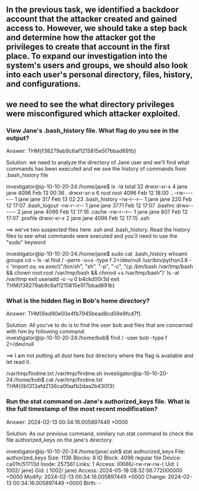 ## In the previous task, we identified a backdoor account that the attacker created and gained access to. However, we should take a step back and determine how the attacker got the privileges to create that account in the first place. To expand our investigation into the system's users and groups, we should also look into each user's personal directory, files, history, and configurations.
## we need to see the what directory privileges were misconfigured which attacker exploited.

### View Jane's .bash_history file. What flag do you see in the output?
Answer: THM{f38279ab9c6af1215815e5f7bbad891b}

Solution: we need to analyze the directory of Jane user and we'll find what commands has been executed and we see the history of commands from .bash_history file

investigator@ip-10-10-20-24:/home/jane$ ls -la
total 32
drwxr-xr-x 4 jane jane 4096 Feb 13 00:36 .
drwxr-xr-x 6 root root 4096 Feb 12 18:00 ..
-rw------- 1 jane jane  317 Feb 13 02:23 .bash_history
-rw-r--r-- 1 jane jane  220 Feb 12 17:07 .bash_logout
-rw-r--r-- 1 jane jane 3771 Feb 12 17:07 .bashrc
drwx------ 2 jane jane 4096 Feb 12 17:16 .cache
-rw-r--r-- 1 jane jane  807 Feb 12 17:07 .profile
drwxr-xr-x 2 jane jane 4096 Feb 12 17:15 .ssh

==> we've two suspected files here .ssh and .bash_history. Read the history files to see what commands were executed and you'll need to use the "sudo" keyword

investigator@ip-10-10-20-24:/home/jane$ sudo cat .bash_history 
whoami
groups
cd ~
ls -al
find / -perm -u=s -type f 2>/dev/null
/usr/bin/python3.8 -c 'import os; os.execl("/bin/sh", "sh", "-p", "-c", "cp /bin/bash /var/tmp/bash && chown root:root /var/tmp/bash && chmod +s /var/tmp/bash")'
ls -al /var/tmp
exit
useradd -o -u 0 b4ckd00r3d
exit
THM{f38279ab9c6af1215815e5f7bbad891b}

### What is the hidden flag in Bob's home directory?
Answer: THM{6ed90e00e4fb7945bead8cd59e9fcd7f}

Solution: All you've to do is to find the user bob and files that are concerned with him by following command.   
   investigator@ip-10-10-20-24:/home/bob$ find / -user bob -type f 2>/dev/null

   ==> I am not putting all dust here but directory where the flag is available  and let read it.

   /var/tmp/findme.txt
/var/tmp/findme.sh
investigator@ip-10-10-20-24:/home/bob$ cat /var/tmp/findme.txt 
THM{0b1313afd2136ca0faafb2daa2b430f3}

### Run the stat command on Jane's authorized_keys file. What is the full timestamp of the most recent modification?
Answer: 2024-02-13 00:34:16.005897449 +0000

Solution: As our previous command, similary run stat command to check the file authorized_keys on the jane's directory.

investigator@ip-10-10-20-24:/home/jane/.ssh$ stat authorized_keys 
  File: authorized_keys
  Size: 1136       Blocks: 8          IO Block: 4096   regular file
Device: ca01h/51713d  Inode: 257561      Links: 1
Access: (0666/-rw-rw-rw-)  Uid: ( 1002/    jane)   Gid: ( 1002/    jane)
Access: 2024-05-18 08:32:56.772000000 +0000
Modify: 2024-02-13 00:34:16.005897449 +0000
Change: 2024-02-13 00:34:16.005897449 +0000
 Birth: -




   
